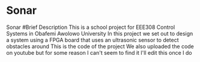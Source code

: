 # Sonar
 Sonar
#Brief Description
This is a school project for EEE308 Control Systems in Obafemi Awolowo University
In this project we set out to design a system using a FPGA board that uses an ultrasonic sensor to detect obstacles around 
This is the code of the project We also uploaded the code on youtube but for some reason I can't seem to find it I'll edit this once I do
